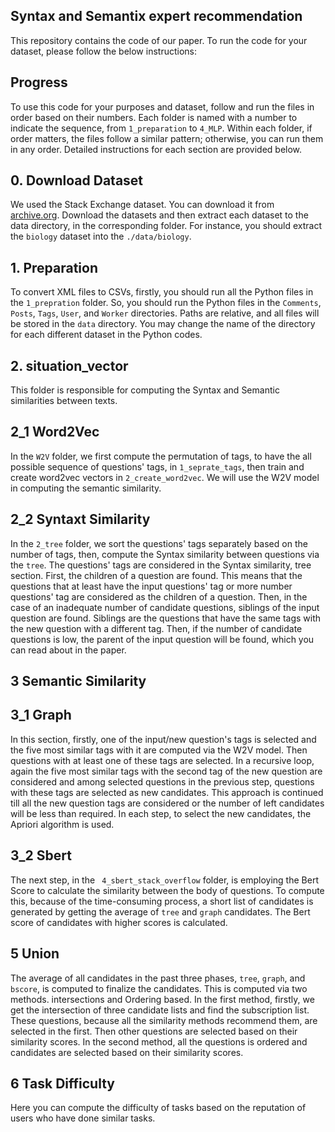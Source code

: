 ## Syntax and Semantix expert recommendation
This repository contains the code of our paper. To run the code for your dataset, please follow the below instructions:

## Progress
To use this code for your purposes and dataset, follow and run the files in order based on their numbers. Each folder is named with a number to indicate the sequence, from `1_preparation` to `4_MLP`. Within each folder, if order matters, the files follow a similar pattern; otherwise, you can run them in any order. Detailed instructions for each section are provided below.

## 0. Download Dataset
We used the Stack Exchange dataset. You can download it from [archive.org](https://archive.org/details/stackexchange). Download the datasets and then extract each dataset to the data directory, in the corresponding folder. For instance, you should extract the `biology` dataset into the `./data/biology`.

## 1. Preparation
To convert XML files to CSVs, firstly, you should run all the Python files in the `1_prepration` folder. So, you should run the Python files in the `Comments`, `Posts`, `Tags`, `User`, and `Worker` directories. Paths are relative, and all files will be stored in the `data` directory. You may change the name of the directory for each different dataset in the Python codes.

## 2. situation_vector
This folder is responsible for computing the Syntax and Semantic similarities between texts. 

## 2_1 Word2Vec
In the `W2V` folder, we first compute the permutation of tags, to have the all possible sequence of questions' tags, in `1_seprate_tags`, then train and create word2vec vectors in `2_create_word2vec`. We will use the W2V model in computing the semantic similarity.

## 2_2 Syntaxt Similarity
In the `2_tree` folder, we sort the questions' tags separately based on the number of tags, then, compute the Syntax similarity between questions via the `tree`. The questions' tags are considered in the Syntax similarity, tree section. First, the children of a question are found. This means that the questions that at least have the input questions' tag or more number questions' tag are considered as the children of a question. Then, in the case of an inadequate number of candidate questions, siblings of the input question are found. Siblings are the questions that have the same tags with the new question with a different tag. Then, if the number of candidate questions is low, the parent of the input question will be found, which you can read about in the paper.

## 3 Semantic Similarity
## 3_1 Graph
In this section, firstly, one of the input/new question's tags is selected and the five most similar tags with it are computed via the W2V model. Then questions with at least one of these tags are selected. In a recursive loop, again the five most similar tags with the second tag of the new question are considered and among selected questions in the previous step, questions with these tags are selected as new candidates. This approach is continued till all the new question tags are considered or the number of left candidates will be less than required. In each step, to select the new candidates, the Apriori algorithm is used.

## 3_2 Sbert
The next step, in the ` 4_sbert_stack_overflow` folder, is  employing the Bert Score to calculate the similarity between the body of questions. To compute this, because of the time-consuming process, a short list of candidates is generated by getting the average of `tree` and `graph` candidates. The Bert score of candidates with higher scores is calculated. 

## 5 Union
The average of all candidates in the past three phases, `tree`, `graph`, and `bscore`, is computed to finalize the candidates. This is computed via two methods. intersections and Ordering based. In the first method, firstly, we get the intersection of three candidate lists and find the subscription list. These questions, because all the similarity methods recommend them, are selected in the first. Then other questions are selected based on their similarity scores. In the second method, all the questions is ordered and candidates are selected based on their similarity scores. 

## 6 Task Difficulty
Here you can compute the difficulty of tasks based on the reputation of users who have done similar tasks.  
